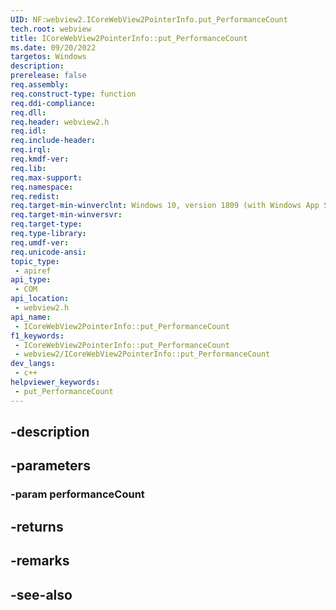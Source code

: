 ```yaml
---
UID: NF:webview2.ICoreWebView2PointerInfo.put_PerformanceCount
tech.root: webview
title: ICoreWebView2PointerInfo::put_PerformanceCount
ms.date: 09/20/2022
targetos: Windows
description: 
prerelease: false
req.assembly: 
req.construct-type: function
req.ddi-compliance: 
req.dll: 
req.header: webview2.h
req.idl: 
req.include-header: 
req.irql: 
req.kmdf-ver: 
req.lib: 
req.max-support: 
req.namespace: 
req.redist: 
req.target-min-winverclnt: Windows 10, version 1809 (with Windows App SDK 1.1 or later)
req.target-min-winversvr: 
req.target-type: 
req.type-library: 
req.umdf-ver: 
req.unicode-ansi: 
topic_type:
 - apiref
api_type:
 - COM
api_location:
 - webview2.h
api_name:
 - ICoreWebView2PointerInfo::put_PerformanceCount
f1_keywords:
 - ICoreWebView2PointerInfo::put_PerformanceCount
 - webview2/ICoreWebView2PointerInfo::put_PerformanceCount
dev_langs:
 - c++
helpviewer_keywords:
 - put_PerformanceCount
---
```


## -description

## -parameters

### -param performanceCount

## -returns

## -remarks

## -see-also

